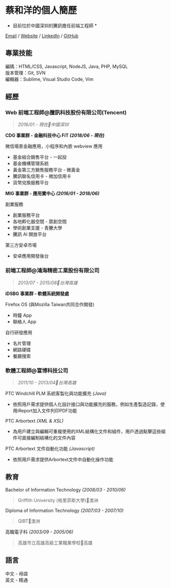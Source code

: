 # 蔡和洋的個人簡歷

* 目前位於中國深圳的騰訊擔任前端工程師 *

[Email](mailto:hoyang.t@gmail.com) / [Website](https://hoyangtsai.github.io/) / [LinkedIn](https://www.linkedin.com/in/hoyangtsai/) / [GitHub](https://github.com/hoyangtsai/)

## 專業技能

編碼：HTML/CSS, Javascript, NodeJS, Java, PHP, MySQL  
版本管理：Git, SVN  
編輯器：Sublime, Visual Studio Code, Vim

## 經歷

### Web 前端工程師@騰訊科技股份有限公司(Tencent)
> _2016/01 - 現在📍中國深圳_

**CDG 事業群 - 金融科技中心 FiT _(2018/06 - 現在)_**

微信場景金融應用，小程序和內嵌 webview 應用

- 基金組合銷售平台 - 一起投
- 基金機構管理系統
- 黃金第三方銷售服務平台 - 微黃金
- 騰訊聯名信用卡 - 微加信用卡
- 貨幣兌換服務平台

**MIG 事業群 - 應用寶中心 _(2016/01 - 2018/06)_**

創業服務

- 創業服務平台
- 各地孵化器空間 - 眾創空間
- 學術創業支援 - 青騰大學
- 騰訊 AI 開放平台

第三方安卓市場

- 安卓應用開發後台

### 前端工程師@鴻海精密工業股份有限公司
> _2013/07 - 2015/08📍台灣高雄_

**iDSBG 事業群 - 軟體系統開發處**

Firefox OS (與Mozilla Taiwan共同合作開發)

- 時鐘 App
- 聯絡人 App

自行研發應用

- 名片管理
- 網路硬碟
- 餐廳搜索

### 軟體工程師@富博科技公司
> _2011/10 - 2013/04📍台灣高雄_

PTC Windchill PLM 系統客製化與功能擴充 _(Java)_

- 依照用戶需求提供個人化設計接口與功能擴充的服務，例如生產製造記錄，使用iReport加入文件列印PDF功能

PTC Arbortext _(XML & XSL)_

- 為用戶建立與編輯可重複使用的XML結構化文件和組件，用戶透過點擊這些組件可直接編制結構化的文件內容

PTC Arbortext 文件自動化功能 _(Javascript)_

- 依照用戶需求提供Arbortext文件中自動化操作功能

## 教育

Bachelor of Information Technology _(2008/03 - 2010/06)_
> Griffith University (格里菲斯大學)📍澳洲 

Diploma of Information Technology _(2007/03 - 2007/10)_
> QIBT📍澳洲

高職電子科 _(2003/09 - 2005/06)_
> 高雄市立高雄高級工業職業學校📍高雄

## 語言

中文 - 母語  
英文 - 精通
